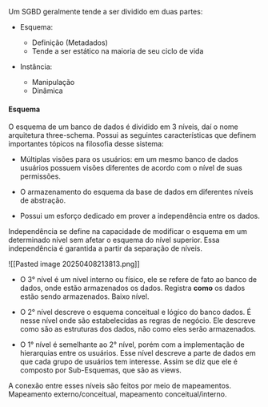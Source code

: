 Um SGBD geralmente tende a ser dividido em duas partes:
- Esquema:
	- Definição (Metadados) 
	- Tende a ser estático na maioria de seu ciclo de vida

- Instância:
	- Manipulação
	- Dinâmica
#### Esquema

O esquema de um banco de dados é dividido em 3 níveis, daí o nome arquitetura three-schema. Possui as seguintes características que definem importantes tópicos na filosofia desse sistema:

- Múltiplas visões para os usuários: em um mesmo banco de dados usuários possuem visões diferentes de acordo com o nível de suas permissões.

- O armazenamento do esquema da base de dados em diferentes níveis de abstração.

- Possui um esforço dedicado em prover a independência entre os dados. 

Independência se define na capacidade de modificar o esquema em um determinado nível sem afetar o esquema do nível superior. Essa independência é garantida a partir da separação de níveis. 

![[Pasted image 20250408213813.png]]

- O 3° nível é um nível interno ou físico, ele se refere de fato ao banco de dados, onde estão armazenados os dados. Registra **como** os dados estão sendo armazenados. Baixo nível.

- O 2° nível descreve o esquema conceitual e lógico do banco dados. É nesse nível onde são estabelecidas as regras de negócio. Ele descreve como são as estruturas dos dados, não como eles serão armazenados.

- O 1° nível é semelhante ao 2° nível, porém com a implementação de hierarquias entre os usuários. Esse nível descreve a parte de dados em que cada grupo de usuários tem interesse. Assim se diz que ele é composto por Sub-Esquemas, que são as views.

A conexão entre esses níveis são feitos por meio de mapeamentos. Mapeamento externo/conceitual, mapeamento conceitual/interno.